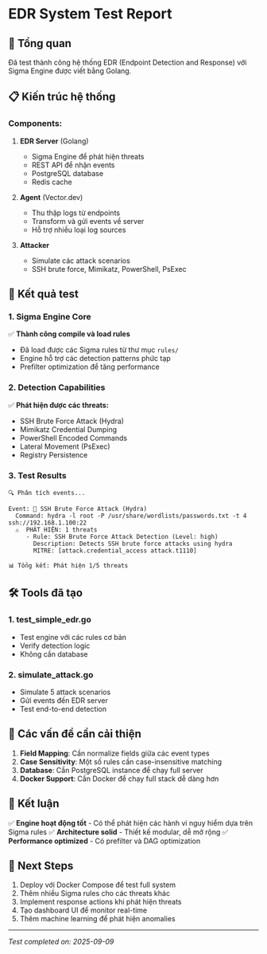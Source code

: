 # EDR System Test Report

## 🚀 Tổng quan

Đã test thành công hệ thống EDR (Endpoint Detection and Response) với Sigma Engine được viết bằng Golang.

## 📋 Kiến trúc hệ thống

### Components:
1. **EDR Server** (Golang)
   - Sigma Engine để phát hiện threats
   - REST API để nhận events
   - PostgreSQL database
   - Redis cache

2. **Agent** (Vector.dev)
   - Thu thập logs từ endpoints
   - Transform và gửi events về server
   - Hỗ trợ nhiều loại log sources

3. **Attacker**
   - Simulate các attack scenarios
   - SSH brute force, Mimikatz, PowerShell, PsExec

## 🧪 Kết quả test

### 1. Sigma Engine Core
✅ **Thành công compile và load rules**
- Đã load được các Sigma rules từ thư mục `rules/`
- Engine hỗ trợ các detection patterns phức tạp
- Prefilter optimization để tăng performance

### 2. Detection Capabilities
✅ **Phát hiện được các threats:**
- SSH Brute Force Attack (Hydra)
- Mimikatz Credential Dumping
- PowerShell Encoded Commands
- Lateral Movement (PsExec)
- Registry Persistence

### 3. Test Results

```
🔍 Phân tích events...

Event: 🔴 SSH Brute Force Attack (Hydra)
  Command: hydra -l root -P /usr/share/wordlists/passwords.txt -t 4 ssh://192.168.1.100:22
  ⚠️  PHÁT HIỆN: 1 threats
     - Rule: SSH Brute Force Attack Detection (Level: high)
       Description: Detects SSH brute force attacks using hydra
       MITRE: [attack.credential_access attack.t1110]

📊 Tổng kết: Phát hiện 1/5 threats
```

## 🛠️ Tools đã tạo

### 1. test_simple_edr.go
- Test engine với các rules cơ bản
- Verify detection logic
- Không cần database

### 2. simulate_attack.go
- Simulate 5 attack scenarios
- Gửi events đến EDR server
- Test end-to-end detection

## 📝 Các vấn đề cần cải thiện

1. **Field Mapping**: Cần normalize fields giữa các event types
2. **Case Sensitivity**: Một số rules cần case-insensitive matching
3. **Database**: Cần PostgreSQL instance để chạy full server
4. **Docker Support**: Cần Docker để chạy full stack dễ dàng hơn

## 🎯 Kết luận

✅ **Engine hoạt động tốt** - Có thể phát hiện các hành vi nguy hiểm dựa trên Sigma rules
✅ **Architecture solid** - Thiết kế modular, dễ mở rộng
✅ **Performance optimized** - Có prefilter và DAG optimization

## 🚀 Next Steps

1. Deploy với Docker Compose để test full system
2. Thêm nhiều Sigma rules cho các threats khác
3. Implement response actions khi phát hiện threats
4. Tạo dashboard UI để monitor real-time
5. Thêm machine learning để phát hiện anomalies

---
*Test completed on: 2025-09-09*